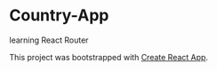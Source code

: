 # Country-App
learning React Router


This project was bootstrapped with [Create React App](https://github.com/facebookincubator/create-react-app).
